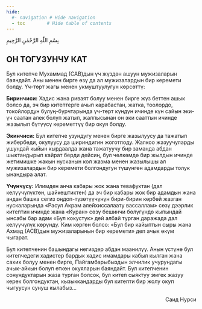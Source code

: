 ```yaml
---
hide:
  #- navigation # Hide navigation
  - toc        # Hide table of contents
---
```


<p class="t_center arabic">بِسْمِ اللّٰهِ الرَّحْمٰنِ الرَّحِيمِ</p>
<h2 class="t_center">ОН ТОГУЗУНЧУ КАТ</h2>
Бул китепче Мухаммад (САВ)дын үч жүздөн ашуун мужизаларын баяндайт. Аны менен бирге өзү да ал мужизалардын бир керемети болду. Үч-төрт жагы менен укмуштуулугун көрсөттү:

**Биринчиси:** Хадис жана риваят болуу менен бирге жүз беттен ашык болсо да, эч бир китептерге ачып карабастан, жатка, тоолордо, токойлордун булуң-бурчтарында үч-төрт күндүн ичинде күн сайын эки-үч саатан алек болуп жатып, жалпысынан он эки сааттын ичинде жазылып бүтүүсү кереметтүү бир окуя болду.

**Экинчиси:** Бул китепче узундугу менен бирге жазылуусу да тажатып жибербеди, окулуусу да шириндигин жоготподу. Жалкоо жазуучуларды ушундай кыйын кырдаалда жана тажатуучу бир заманда абдан шыктандырып кайрат берди дейсиң, бул чөлкөмдө бир жылдын ичинде жетимишке жакын нусканын кол жазма менен жазылышы ал мужизалардын бир керемети болгондугун түшүнгөн адамдарды толук ынандыра алат.

**Үчүнчүсү:** Илимден анча кабары жок жана тевафуктан (дал келүүчүлүктөн, шайкештиктен) да эч бир кабары жок бир адамдын жана андан башка сегиз оңдоп-түзөтүүчүнүн бири-бирин көрбөй жазган нускаларында «Расул Акрам алейхиссалаату вассаллам» сөзү дээрлик китептин ичинде жана «Куран» сөзү бешинчи бөлүгүндө кыпындай ынсабы бар адам «Бул кокустук» дей албай турган даражада дал келүүчүлүк көрүндү.  Ким көргөн болсо: «Бул бир кайыптын сыры жана Ахмад (АСВ)дын мужизаларынын бир керемети» деп ачык өкүм чыгарат.

Бул китепченин башындагы негиздер абдан маанилүү. Анын үстүнө бул китепчедеги хадистер бардык хадис имамдары кабыл кылган жана сахих болуу менен бирге, Пайгамбарыбыздын элчилик учурундагы ачык-айкын болуп өткөн окуяларын баяндайт. Бул китепченин сонундуктарын жаза турган болсок, бул китеп сыяктуу эмгек жазуу керек болгондуктан, кызыккандарды бул китепти бир жолу окуп чыгуусун сунуш кылабыз...

<p style="text-align:right;">Саид Нурси</p>